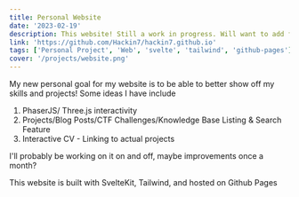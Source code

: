 ```yaml
---
title: Personal Website
date: '2023-02-19'
description: This website! Still a work in progress. Will want to add features!
link: 'https://github.com/Hackin7/hackin7.github.io'
tags: ['Personal Project', 'Web', 'svelte', 'tailwind', 'github-pages']
cover: '/projects/website.png'
---
```


My new personal goal for my website is to be able to better show off my
skills and projects! Some ideas I have include

1. PhaserJS/ Three.js interactivity
2. Projects/Blog Posts/CTF Challenges/Knowledge Base Listing & Search Feature
3. Interactive CV - Linking to actual projects

I'll probably be working on it on and off, maybe improvements once a month?

This website is built with SvelteKit, Tailwind, and hosted on Github Pages
